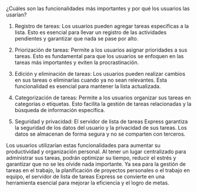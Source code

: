 ¿Cuáles son las funcionalidades más importantes y por qué los usuarios las usarían?
1. Registro de tareas: Los usuarios pueden agregar tareas específicas a la lista. Esto es esencial para llevar un registro de las actividades pendientes y garantizar que nada se pase por alto.

2. Priorización de tareas: Permite a los usuarios asignar prioridades a sus tareas. Esto es fundamental para que los usuarios se enfoquen en las tareas más importantes y eviten la procrastinación.

3. Edición y eliminación de tareas: Los usuarios pueden realizar cambios en sus tareas o eliminarlas cuando ya no sean relevantes. Esta funcionalidad es esencial para mantener la lista actualizada.

4. Categorización de tareas: Permite a los usuarios organizar sus tareas en categorías o etiquetas. Esto facilita la gestión de tareas relacionadas y la búsqueda de información específica.

5. Seguridad y privacidad: El servidor de lista de tareas Express garantiza la seguridad de los datos del usuario y la privacidad de sus tareas. Los datos se almacenan de forma segura y no se comparten con terceros.

Los usuarios utilizarían estas funcionalidades para aumentar su productividad y organización personal. Al tener un lugar centralizado para administrar sus tareas, podrán optimizar su tiempo, reducir el estrés y garantizar que no se les olvide nada importante. Ya sea para la gestión de tareas en el trabajo, la planificación de proyectos personales o el trabajo en equipo, el servidor de lista de tareas Express se convierte en una herramienta esencial para mejorar la eficiencia y el logro de metas.